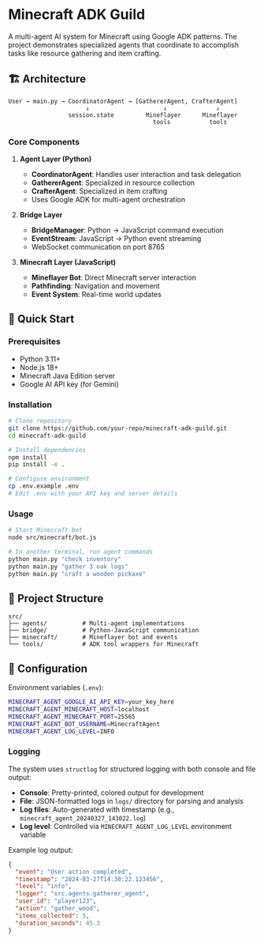 # Minecraft ADK Guild

A multi-agent AI system for Minecraft using Google ADK patterns. The project demonstrates specialized agents that coordinate to accomplish tasks like resource gathering and item crafting.

## 🏗️ Architecture

```
User → main.py → CoordinatorAgent → [GathererAgent, CrafterAgent]
                      ↓                     ↓              ↓
                 session.state         Mineflayer      Mineflayer
                                         tools           tools
```

### Core Components

1. **Agent Layer (Python)**
   - **CoordinatorAgent**: Handles user interaction and task delegation
   - **GathererAgent**: Specialized in resource collection
   - **CrafterAgent**: Specialized in item crafting
   - Uses Google ADK for multi-agent orchestration

2. **Bridge Layer**
   - **BridgeManager**: Python → JavaScript command execution
   - **EventStream**: JavaScript → Python event streaming
   - WebSocket communication on port 8765

3. **Minecraft Layer (JavaScript)**
   - **Mineflayer Bot**: Direct Minecraft server interaction
   - **Pathfinding**: Navigation and movement
   - **Event System**: Real-time world updates

## 🚀 Quick Start

### Prerequisites
- Python 3.11+
- Node.js 18+
- Minecraft Java Edition server
- Google AI API key (for Gemini)

### Installation

```bash
# Clone repository
git clone https://github.com/your-repo/minecraft-adk-guild.git
cd minecraft-adk-guild

# Install dependencies
npm install
pip install -e .

# Configure environment
cp .env.example .env
# Edit .env with your API key and server details
```

### Usage

```bash
# Start Minecraft bot
node src/minecraft/bot.js

# In another terminal, run agent commands
python main.py "check inventory"
python main.py "gather 3 oak logs"
python main.py "craft a wooden pickaxe"
```

## 📁 Project Structure

```
src/
├── agents/          # Multi-agent implementations
├── bridge/          # Python-JavaScript communication
├── minecraft/       # Mineflayer bot and events
└── tools/           # ADK tool wrappers for Minecraft
```

## 🔧 Configuration

Environment variables (`.env`):
```bash
MINECRAFT_AGENT_GOOGLE_AI_API_KEY=your_key_here
MINECRAFT_AGENT_MINECRAFT_HOST=localhost
MINECRAFT_AGENT_MINECRAFT_PORT=25565
MINECRAFT_AGENT_BOT_USERNAME=MinecraftAgent
MINECRAFT_AGENT_LOG_LEVEL=INFO
```

### Logging

The system uses `structlog` for structured logging with both console and file output:

- **Console**: Pretty-printed, colored output for development
- **File**: JSON-formatted logs in `logs/` directory for parsing and analysis
- **Log files**: Auto-generated with timestamp (e.g., `minecraft_agent_20240327_143022.log`)
- **Log level**: Controlled via `MINECRAFT_AGENT_LOG_LEVEL` environment variable

Example log output:
```json
{
  "event": "User action completed",
  "timestamp": "2024-03-27T14:30:22.123456",
  "level": "info",
  "logger": "src.agents.gatherer_agent",
  "user_id": "player123",
  "action": "gather_wood",
  "items_collected": 5,
  "duration_seconds": 45.3
}
```
